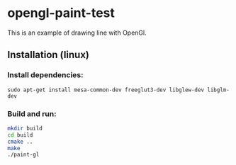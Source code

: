 # opengl-paint-test
This is an example of drawing line with OpenGl.

## Installation (linux)

### Install dependencies:

```
sudo apt-get install mesa-common-dev freeglut3-dev libglew-dev libglm-dev
```
### Build and run:

```bash
mkdir build
cd build
cmake ..
make
./paint-gl
```